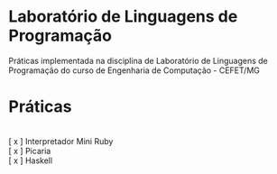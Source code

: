 # Laboratório de Linguagens de Programação
Práticas implementada na disciplina de Laboratório de Linguagens de Programação do curso de Engenharia de Computação - CEFET/MG

Práticas
=================
<br />
[ x ] Interpretador Mini Ruby  <br />
[ x ] Picaria  <br />
[ x ] Haskell  <br />

